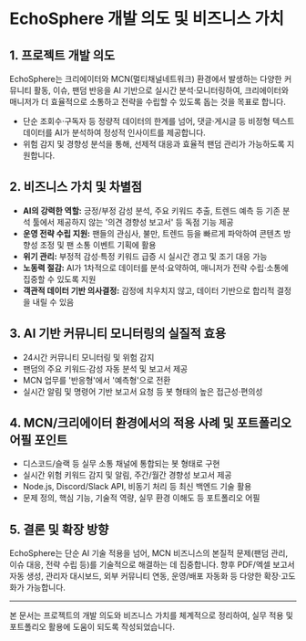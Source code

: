 # EchoSphere 개발 의도 및 비즈니스 가치

## 1. 프로젝트 개발 의도
EchoSphere는 크리에이터와 MCN(멀티채널네트워크) 환경에서 발생하는 다양한 커뮤니티 활동, 이슈, 팬덤 반응을 AI 기반으로 실시간 분석·모니터링하여, 크리에이터와 매니저가 더 효율적으로 소통하고 전략을 수립할 수 있도록 돕는 것을 목표로 합니다.

- 단순 조회수·구독자 등 정량적 데이터의 한계를 넘어, 댓글·게시글 등 비정형 텍스트 데이터를 AI가 분석하여 정성적 인사이트를 제공합니다.
- 위험 감지 및 경향성 분석을 통해, 선제적 대응과 효율적 팬덤 관리가 가능하도록 지원합니다.

## 2. 비즈니스 가치 및 차별점
- **AI의 강력한 역할:** 긍정/부정 감성 분석, 주요 키워드 추출, 트렌드 예측 등 기존 분석 툴에서 제공하지 않는 '의견 경향성 보고서' 등 독점 기능 제공
- **운영 전략 수립 지원:** 팬들의 관심사, 불만, 트렌드 등을 빠르게 파악하여 콘텐츠 방향성 조정 및 팬 소통 이벤트 기획에 활용
- **위기 관리:** 부정적 감성·특정 키워드 급증 시 실시간 경고 및 조기 대응 가능
- **노동력 절감:** AI가 1차적으로 데이터를 분석·요약하여, 매니저가 전략 수립·소통에 집중할 수 있도록 지원
- **객관적 데이터 기반 의사결정:** 감정에 치우치지 않고, 데이터 기반으로 합리적 결정을 내릴 수 있음

## 3. AI 기반 커뮤니티 모니터링의 실질적 효용
- 24시간 커뮤니티 모니터링 및 위험 감지
- 팬덤의 주요 키워드·감성 자동 분석 및 보고서 제공
- MCN 업무를 '반응형'에서 '예측형'으로 전환
- 실시간 알림 및 명령어 기반 보고서 요청 등 봇 형태의 높은 접근성·편의성

## 4. MCN/크리에이터 환경에서의 적용 사례 및 포트폴리오 어필 포인트
- 디스코드/슬랙 등 실무 소통 채널에 통합되는 봇 형태로 구현
- 실시간 위험 키워드 감지 및 알림, 주간/월간 경향성 보고서 제공
- Node.js, Discord/Slack API, 비동기 처리 등 최신 백엔드 기술 활용
- 문제 정의, 핵심 기능, 기술적 역량, 실무 환경 이해도 등 포트폴리오 어필

## 5. 결론 및 확장 방향
EchoSphere는 단순 AI 기술 적용을 넘어, MCN 비즈니스의 본질적 문제(팬덤 관리, 이슈 대응, 전략 수립 등)를 기술적으로 해결하는 데 집중합니다. 향후 PDF/엑셀 보고서 자동 생성, 관리자 대시보드, 외부 커뮤니티 연동, 운영/배포 자동화 등 다양한 확장·고도화가 가능합니다.

---

본 문서는 프로젝트의 개발 의도와 비즈니스 가치를 체계적으로 정리하여, 실무 적용 및 포트폴리오 활용에 도움이 되도록 작성되었습니다.
